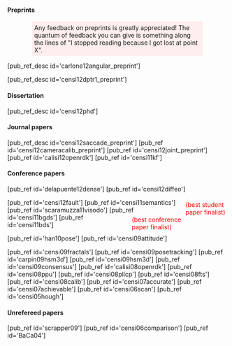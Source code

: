 #### Preprints
<p style='background-color: #fee; margin-left: 4em; margin-right: 4em; padding: 0.4em'> Any feedback on preprints is greatly appreciated! The quantum of feedback you can give is something along the lines of "I stopped reading because I got lost at point X".
</p>

[pub_ref_desc id='carlone12angular_preprint']

[pub_ref_desc id='censi12dptr1_preprint']


#### Dissertation

[pub_ref_desc id='censi12phd']

#### Journal papers


[pub_ref_desc id='censi12saccade_preprint']
[pub_ref id='censi12cameracalib_preprint']
[pub_ref id='censi12joint_preprint']
[pub_ref id='calisi12openrdk']
[pub_ref id='censi11kf']


#### Conference papers 

[pub_ref id='delapuente12dense']
[pub_ref id='censi12diffeo'] 

<div style='float:right; color: red; padding: 5px'> (best student <br/> paper finalist)</div>
[pub_ref id='censi12fault']
[pub_ref id='censi11semantics']
[pub_ref id='scaramuzza11visodo']
[pub_ref id='censi11bgds']


<div style='float:right; color: red; padding: 5px'> (best conference <br/> paper finalist) </div>
[pub_ref id='censi11bds']

  
[pub_ref id='han10pose']
[pub_ref id='censi09attitude']


[pub_ref id='censi09fractals']
[pub_ref id='censi09posetracking']
[pub_ref id='carpin09hsm3d']
[pub_ref id='censi09hsm3d']
[pub_ref id='censi09consensus']
[pub_ref id='calisi08openrdk']
[pub_ref id='censi08ppu']
[pub_ref id='censi08plicp']
[pub_ref id='censi08fts']
[pub_ref id='censi08calib'] 
[pub_ref id='censi07accurate']
[pub_ref id='censi07achievable']
[pub_ref id='censi06scan']
[pub_ref id='censi05hough']


<h4> Unrefereed papers </h4>

[pub_ref id='scrapper09']
[pub_ref id='censi06comparison']
[pub_ref id='BaCa04']